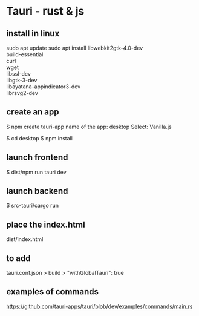 # Tauri - rust & js

## install in linux
sudo apt update
sudo apt install libwebkit2gtk-4.0-dev \
    build-essential \
    curl \
    wget \
    libssl-dev \
    libgtk-3-dev \
    libayatana-appindicator3-dev \
    librsvg2-dev

## create an app
$ npm create tauri-app
name of the app: desktop
Select: Vanilla.js

$ cd desktop
$ npm install

## launch frontend
$ dist/npm run tauri dev

## launch backend
$ src-tauri/cargo run


## place the index.html
dist/index.html

## to add
tauri.conf.json > build > "withGlobalTauri": true

## examples of commands
https://github.com/tauri-apps/tauri/blob/dev/examples/commands/main.rs